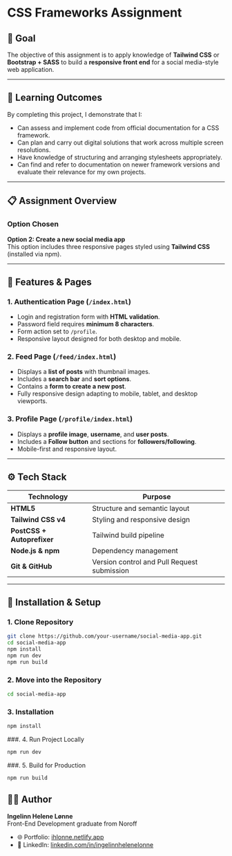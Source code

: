 # CSS Frameworks Assignment

## 🎯 Goal

The objective of this assignment is to apply knowledge of **Tailwind CSS** or **Bootstrap + SASS** to build a **responsive front end** for a social media-style web application.

---

## 🧠 Learning Outcomes

By completing this project, I demonstrate that I:

- Can assess and implement code from official documentation for a CSS framework.
- Can plan and carry out digital solutions that work across multiple screen resolutions.
- Have knowledge of structuring and arranging stylesheets appropriately.
- Can find and refer to documentation on newer framework versions and evaluate their relevance for my own projects.

---

## 📋 Assignment Overview

### Option Chosen

**Option 2: Create a new social media app**  
This option includes three responsive pages styled using **Tailwind CSS** (installed via npm).

---

## 🧩 Features & Pages

### 1. Authentication Page (`/index.html`)

- Login and registration form with **HTML validation**.
- Password field requires **minimum 8 characters**.
- Form action set to `/profile`.
- Responsive layout designed for both desktop and mobile.

### 2. Feed Page (`/feed/index.html`)

- Displays a **list of posts** with thumbnail images.
- Includes a **search bar** and **sort options**.
- Contains a **form to create a new post**.
- Fully responsive design adapting to mobile, tablet, and desktop viewports.

### 3. Profile Page (`/profile/index.html`)

- Displays a **profile image**, **username**, and **user posts**.
- Includes a **Follow button** and sections for **followers/following**.
- Mobile-first and responsive layout.

---

## ⚙️ Tech Stack

| Technology                 | Purpose                                     |
| -------------------------- | ------------------------------------------- |
| **HTML5**                  | Structure and semantic layout               |
| **Tailwind CSS v4**        | Styling and responsive design               |
| **PostCSS + Autoprefixer** | Tailwind build pipeline                     |
| **Node.js & npm**          | Dependency management                       |
| **Git & GitHub**           | Version control and Pull Request submission |

---

## 🧰 Installation & Setup

### 1. Clone Repository

```bash
git clone https://github.com/your-username/social-media-app.git
cd social-media-app
npm install
npm run dev
npm run build
```

### 2. Move into the Repository

```bash
cd social-media-app
```

### 3. Installation

```bash
npm install
```

###. 4. Run Project Locally

```bash
npm run dev
```

###. 5. Build for Production

```bash
npm run build
```

## 👩‍💻 Author

**Ingelinn Helene Lønne**  
Front-End Development graduate from Noroff

- 🌐 Portfolio: [ihlonne.netlify.app](https://ihlonne.netlify.app)
- 💼 LinkedIn: [linkedin.com/in/ingelinnhelenelonne](https://linkedin.com/in/ingelinnhelenelonne)
